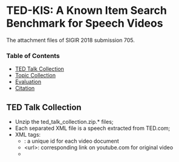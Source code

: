 # TED-KIS: A Known Item Search Benchmark for Speech Videos
The attachment files of SIGIR 2018 submission 705.  


### Table of Contents
- <a href='#ted_talk_collection'>TED Talk Collection</a>
- <a href='#topic_collection'>Topic Collection</a>
- <a href='#evaluation'>Evaluation</a>
- <a href='#citation'>Citation</a>

## TED Talk Collection
- Unzip the ted_talk_collection.zip.* files;
- Each separated XML file is a speech extracted from TED.com;
- XML tags:
	- <id>: a unique id for each video document
	- \<url\>: corresponding link on youtube.com for original video
	- <title>: speech video title
	- <speaker>: person who gived the speech
	- <view_count>: how many users have watched this video
	- <publish_date>: the time when the video was uploaded
	- <ted_event>: the channels on youtube.com
	- <category>: the categories of content on TED.com
	- <description>: the original introduction of video privided when uploaded
	- <transcript>: the automatic subtitles.

## Topic Collection
- Open requested_topics.xml;
- XML tags:   <url>: the original link to fetch the request, null stands for manually labeled topics;
              <type>: direct (video title directly provided), definite (time/speaker or other definite clues provided, short), detailed (several detailed content provided, long descriptions), list (requiring videos which have certain characteristics)
              <title>: requested topic title
              <topic_creator>：the user name, or "volunteer"
              <publish_date>: the time of posting request
              <description>: detailed descriptions of request
              <answer>: the link to ground truth video.

## Evaluation
- Download TREC evalution tool from http://trec.nist.gov/trec_eval/trec_eval_latest.tar.gz;
- Generate standard TREC search result file
    Format:   #query_id  Q0 #document_id rank predicted_relevance_score system_name;
- Use the ground truth file 
    Format:   #query_id 0 #ground_truth_answer relevance_score;
- Compile the tool through command ```make```;
- Run the evaluation:
  ```
  trec_eval -q -c -M1000 -m all_trec eval_file_trec_format.txt path_to_result_file
## Citation
If you use our benchmark, please cite the following paper:

	@inproceedings{sigir_705,
	  title={TED-KIS: A Known-item Search Benchmark for Speech Videos},
	  author={Anonymous Author(s)}
	  booktitle={submitted to SIGIR},
	  year={2018}
	}
    
